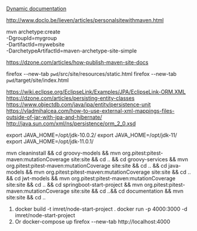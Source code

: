 [Dynamic documentation](static.html)

http://www.doclo.be/lieven/articles/personalsitewithmaven.html

mvn archetype:create   
   -DgroupId=mygroup   
   -DartifactId=mywebsite  
   -DarchetypeArtifactId=maven-archetype-site-simple

https://dzone.com/articles/how-publish-maven-site-docs

firefox --new-tab `pwd`/src/site/resources/static.html
firefox --new-tab `pwd`/target/site/index.html

https://wiki.eclipse.org/EclipseLink/Examples/JPA/EclipseLink-ORM.XML
https://dzone.com/articles/persisting-entity-classes
https://www.objectdb.com/java/jpa/entity/persistence-unit
https://vladmihalcea.com/how-to-use-external-xml-mappings-files-outside-of-jar-with-jpa-and-hibernate/
http://java.sun.com/xml/ns/persistence/orm_2_0.xsd

export JAVA_HOME=/opt/jdk-10.0.2/
export JAVA_HOME=/opt/jdk-11/
export JAVA_HOME=/opt/jdk-11.0.1/

mvn cleaninstall &&
cd groovy-models && mvn org.pitest:pitest-maven:mutationCoverage site:site && cd .. &&
cd groovy-services && mvn org.pitest:pitest-maven:mutationCoverage site:site && cd .. &&
cd java-models && mvn org.pitest:pitest-maven:mutationCoverage site:site && cd .. &&
cd jwt-models && mvn org.pitest:pitest-maven:mutationCoverage site:site && cd .. &&
cd springboot-start-project && mvn org.pitest:pitest-maven:mutationCoverage site:site && cd ..&&
cd documentation && mvn site:site && cd ..

1.
    docker build -t imret/node-start-project .
    docker run -p 4000:3000 -d imret/node-start-project
2. Or
    docker-compose up
firefox --new-tab http://localhost:4000
